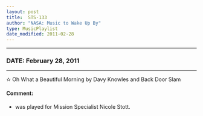```yaml
---
layout: post
title:  STS-133
author: "NASA: Music to Wake Up By"
type: MusicPlaylist
date_modified: 2011-02-28
---
```


----
### DATE: February 28, 2011
----
✫ Oh What a Beautiful Morning by Davy Knowles and Back Door Slam

#### Comment:
* was played for Mission Specialist Nicole Stott.
